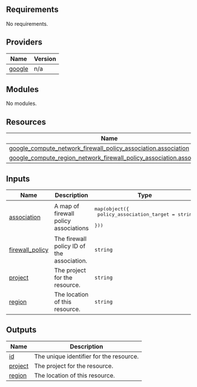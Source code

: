 <!-- BEGIN_TF_DOCS -->
## Requirements

No requirements.

## Providers

| Name | Version |
|------|---------|
| <a name="provider_google"></a> [google](#provider\_google) | n/a |

## Modules

No modules.

## Resources

| Name | Type |
|------|------|
| [google_compute_network_firewall_policy_association.association](https://registry.terraform.io/providers/hashicorp/google/latest/docs/resources/compute_network_firewall_policy_association) | resource |
| [google_compute_region_network_firewall_policy_association.association](https://registry.terraform.io/providers/hashicorp/google/latest/docs/resources/compute_region_network_firewall_policy_association) | resource |

## Inputs

| Name | Description | Type | Default | Required |
|------|-------------|------|---------|:--------:|
| <a name="input_association"></a> [association](#input\_association) | A map of firewall policy associations | <pre>map(object({<br>    policy_association_target = string<br>  }))</pre> | n/a | yes |
| <a name="input_firewall_policy"></a> [firewall\_policy](#input\_firewall\_policy) | The firewall policy ID of the association. | `string` | n/a | yes |
| <a name="input_project"></a> [project](#input\_project) | The project for the resource. | `string` | n/a | yes |
| <a name="input_region"></a> [region](#input\_region) | The location of this resource. | `string` | `null` | no |

## Outputs

| Name | Description |
|------|-------------|
| <a name="output_id"></a> [id](#output\_id) | The unique identifier for the resource. |
| <a name="output_project"></a> [project](#output\_project) | The project for the resource. |
| <a name="output_region"></a> [region](#output\_region) | The location of this resource. |
<!-- END_TF_DOCS -->